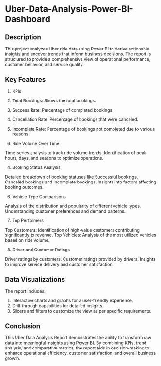 # Uber-Data-Analysis-Power-BI-Dashboard

## Description

This project analyzes Uber ride data using Power BI to derive actionable insights and uncover trends that inform business decisions. The report is structured to provide a comprehensive view of operational performance, customer behavior, and service quality.

## Key Features

1. KPIs

1. Total Bookings: Shows the total bookings.
2. Success Rate: Percentage of completed bookings.
3. Cancellation Rate: Percentage of bookings that were canceled.
4. Incomplete Rate: Percentage of bookings not completed due to various reasons.

2. Ride Volume Over Time

Time-series analysis to track ride volume trends.
Identification of peak hours, days, and seasons to optimize operations.

4. Booking Status Analysis

Detailed breakdown of booking statuses like Successful bookings, Canceled bookings and Incomplete bookings.
Insights into factors affecting booking outcomes.

6. Vehicle Type Comparisons

Analysis of the distribution and popularity of different vehicle types.
Understanding customer preferences and demand patterns.

7. Top Performers

Top Customers: Identification of high-value customers contributing significantly to revenue.
Top Vehicles: Analysis of the most utilized vehicles based on ride volume.

8. Driver and Customer Ratings

Driver ratings by customers.
Customer ratings provided by drivers.
Insights to improve service delivery and customer satisfaction.

## Data Visualizations

The report includes:
1. Interactive charts and graphs for a user-friendly experience.
2. Drill-through capabilities for detailed insights.
3. Slicers and filters to customize the view as per specific requirements.

## Conclusion

This Uber Data Analysis Report demonstrates the ability to transform raw data into meaningful insights using Power BI. By combining KPIs, trend analysis, and comparative metrics, the report aids in decision-making to enhance operational efficiency, customer satisfaction, and overall business growth.
